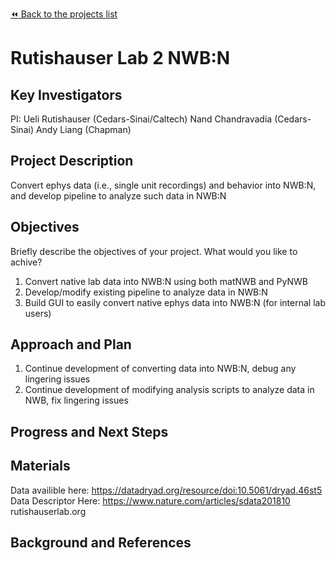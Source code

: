 [:rewind: Back to the projects list](../../README.md#ProjectsList)

<!-- For information on how to write GitHub .md files see https://guides.github.com/features/mastering-markdown/ -->

# Rutishauser Lab 2 NWB:N

## Key Investigators

PI: Ueli Rutishauser (Cedars-Sinai/Caltech) 
Nand Chandravadia (Cedars-Sinai)
Andy Liang (Chapman)

## Project Description

Convert ephys data (i.e., single unit recordings) and behavior into NWB:N, and develop pipeline to analyze such data in NWB:N 

## Objectives

Briefly describe the objectives of your project. What would you like to achive?

1. Convert native lab data into NWB:N using both matNWB and PyNWB
2. Develop/modify existing pipeline to analyze data in NWB:N
3. Build GUI to easily convert native ephys data into NWB:N (for internal lab users)

## Approach and Plan

1. Continue development of converting data into NWB:N, debug any lingering issues
2. Continue development of modifying analysis scripts to analyze data in NWB, fix lingering issues


## Progress and Next Steps

<!--Populate this section as you are making progress before/during/after the hackathon-->
<!--Describe the progress you have made on the project,e.g., which objectives you have achieved and how.-->
<!--Describe the next steps you are planing to take to complete the project.-->

## Materials

Data availible here: https://datadryad.org/resource/doi:10.5061/dryad.46st5 
Data Descriptor Here: https://www.nature.com/articles/sdata201810 
rutishauserlab.org 


## Background and References

<!--Use this space for information that may help people better understand your project, like links to papers, source code, or data ,e.g:-->
<!-- - Source code: https://github.com/YourUser/YourRepository -->
<!-- - Documentation: https://link.to.docs -->
<!-- - Test data: https://link.to.test.data -->
